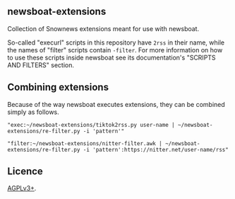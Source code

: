 newsboat-extensions
-------------------

Collection of Snownews extensions meant for use with newsboat.

So-called "execurl" scripts in this repository have `2rss` in their
name, while the names of "filter" scripts contain `-filter`. For
more information on how to use these scripts inside newsboat see its
documentation's "SCRIPTS AND FILTERS" section.

Combining extensions
--------------------

Because of the way newsboat executes extensions, they can be combined
simply as follows.

```
"exec:~/newsboat-extensions/tiktok2rss.py user-name | ~/newsboat-extensions/re-filter.py -i 'pattern'"
```
```
"filter:~/newsboat-extensions/nitter-filter.awk | ~/newsboat-extensions/re-filter.py -i 'pattern':https://nitter.net/user-name/rss"
```

Licence
-------

[AGPLv3+](LICENSE).

